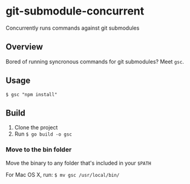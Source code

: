 # git-submodule-concurrent
Concurrently runs commands against git submodules

## Overview
Bored of running syncronous commands for git submodules? Meet `gsc`.

## Usage
`$ gsc "npm install"`

## Build
1. Clone the project
2. Run `$ go build -o gsc`

### Move to the bin folder
Move the binary to any folder that's included in your `$PATH`

For Mac OS X, run: `$ mv gsc /usr/local/bin/`
